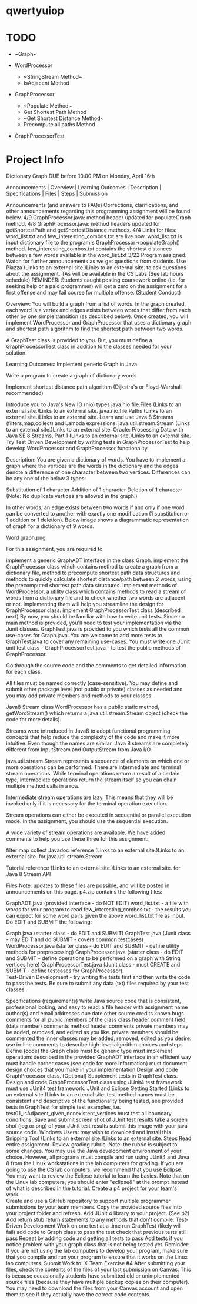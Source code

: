 # qwertyuiop

# TODO

- ~Graph~

- WordProcessor
  - ~StringStream Method~
  - IsAdjacent Method
  
  
- GraphProcessor
  - ~Populate Method~
  - Get Shortest Path Method
  - ~Get Shortest Distance Method~
  - Precompute all paths Method
  
- GraphProcessorTest

# Project Info

Dictionary Graph
DUE before 10:00 PM on Monday, April 16th

Announcements | Overview | Learning Outcomes | Description | Specifications | Files | Steps | Submission

Announcements (and answers to FAQs)
Corrections, clarifications, and other announcements regarding this programming assignment will be found below.
4/9 GraphProcessor.java: method header updated for populateGraph method.
4/8 GraphProcessor.java: method headers updated for getShortestPath and getShortestDistance methods.
4/4 Links for files: word_list.txt and few_interesting_combos.txt are live now.
word_list.txt is input dictionary file to the program's GraphProcessor->populateGraph() method.
few_interesting_combos.txt contains the shortest distances between a few words available in the word_list.txt
3/22 Program assigned. Watch for further announcements as we get questions from students.
Use Piazza (Links to an external site.)Links to an external site. to ask questions about the assignment.
TAs will be available in the CS Labs (See lab hours schedule)
REMINDER: Students caught posting coursework online (i.e. for seeking help or a paid programmer) will get a zero on the assignment for a first offense and may fail course for multiple offense. (Student Conduct)


Overview:
You will build a graph from a list of words.  In the graph created, each word is a vertex and edges exists between words that differ from each other by one simple transition (as described below).  Once created, you will implement WordProcessor and GraphProcessor that uses a dictionary graph and shortest path algorithm to find the shortest path between two words. 

A GraphTest class is provided to you.  But, you must define a GraphProcessorTest class in addition to the classes needed for your solution.


Learning Outcomes:
Implement generic Graph in Java

Write a program to create a graph of dictionary words

Implement shortest distance path algorithm (Dijkstra's or Floyd-Warshall recommended)

Introduce you to Java's New IO (nio) types
java.nio.file.Files (Links to an external site.)Links to an external site.
java.nio.file.Paths (Links to an external site.)Links to an external site.
Learn and use Java 8 Streams (filters,map,collect) and Lambda expressions.
java.util.stream.Stream (Links to an external site.)Links to an external site.
Oracle: Processing Data with Java SE 8 Streams, Part 1 (Links to an external site.)Links to an external site.
Try Test Driven Development by writing tests in GraphProcessorTest to help develop WordProcessor and GraphProcessor functionality.

Description:
You are given a dictionary of words. You have to implement a graph where the vertices are the words in the dictionary and the edges denote a difference of one character between two vertices. Differences can be any one of the below 3 types:

Substitution of 1 character
Addition of 1 character
Deletion of 1 character
(Note: No duplicate vertices are allowed in the graph.)

In other words, an edge exists between two words if and only if one word can be converted to another with exactly one modification (1 substitution or 1 addition or 1 deletion). Below image shows a diagrammatic representation of graph for a dictionary of 9 words. 

Word graph.png

 

For this assignment, you are required to

implement a generic GraphADT interface in the class Graph.
implement the GraphProcessor class which contains method to create a graph from a dictionary file, method to precompute shortest path data structures and methods to quickly calculate shortest distance/path between 2 words, using the precomputed shortest path data structures. 
implement methods of WordProcessor, a utility class which contains methods to read a stream of words from a dictionary file and to check whether two words are adjacent or not. Implementing them will help you streamline the design for GraphProcessor class.
implement GraphProcessorTest class (described next)
By now, you should be familiar with how to write unit tests. Since no main method is provided, you'll need to test your implementation via the Junit  classes. GraphTest.java is provided to you which tests all the common use-cases for Graph.java. You are welcome to add more tests to GraphTest.java to cover any remaining use-cases.  You must write one JUnit unit test class - GraphProcessorTest.java - to test the public methods of GraphProcessor. 

Go through the source code and the comments to get detailed information for each class.

All files must be named correctly (case-sensitive). You may define and submit other package level (not public or private) classes as needed and you may add private members and methods to your classes. 

Java8 Stream<T>
class WordProcessor has a public static method, getWordStream() which returns a java.util.stream.Stream object (check the code for more details).

Streams were introduced in Java8 to adopt functional programming concepts that help reduce the complexity of the code and make it more intuitive. Even though the names are similar, Java 8 streams are completely different from InputStream and OutputStream from Java I/O.

 java.util.stream.Stream represents a sequence of elements on which one or more operations can be performed. There are intermediate and terminal stream operations. While terminal operations return a result of a certain type, intermediate operations return the stream itself so you can chain multiple method calls in a row.

Intermediate stream operations are lazy. This means that they will be invoked only if it is necessary for the terminal operation execution.

Stream operations can either be executed in sequential or parallel execution mode. In the assignment, you should use the sequential execution.

A wide variety of stream operations are available. We have added comments to help you use these three for this assignment:

filter
map
collect
Javadoc reference (Links to an external site.)Links to an external site. for java.util.stream.Stream

Tutorial reference (Links to an external site.)Links to an external site. for Java 8 Stream API


Files
Note: updates to these files are possible, and will be posted in announcements on this page. p4.zip contains the following files:

GraphADT.java (provided interface - do NOT EDIT)
word_list.txt - a file with words for your program to read
few_interesting_combos.txt - the results you can expect for some word pairs given the above word_list.txt file as input.
Do EDIT and SUBMIT the following:

Graph.java (starter class - do EDIT and SUBMIT) 
GraphTest.java (Junit class - may EDIT and do SUBMIT - covers common testcases)
WordProcessor.java  (starter class - do EDIT and SUBMIT - define utility methods for preprocessing)
GraphProcessor.java  (starter class - do EDIT and SUBMIT - define operations to be performed on a graph with String vertices here)
GraphProcessorTest.java (Junit class - must CREATE and SUBMIT - define testcases for GraphProcessor).  
Test-Driven Development - try writing the tests first and then write the code to pass the tests.  Be sure to submit any data (txt) files required by your test classes.

 


Specifications (requirements)
Write Java source code that is consistent, professional looking, and easy to read:
a file header with 
assignment name
author(s) and email addresses
due date
other source credits
known bugs
comments for all public members of the class
class header comment
field (data member) comments 
method header comments
private members may be added, removed, and edited as you like.   private members should be commented
the inner classes may be added, removed, edited as you desire.
use in-line comments to describe high-level algorithm choices and steps 
Define (code) the Graph<E> class
must be generic type
must implement operations described in the provided GraphADT<E> interface in an efficient way
must handle corner cases (see code for more information)
must document design choices that you make in your implementation
Design and code GraphProcessor class.
[Optional] Supplement tests in GraphTest class.
Design and code GraphProcessorTest class using JUnit4 test framework
must use JUnit4 test framework.  JUnit and Eclipse Getting Started (Links to an external site.)Links to an external site.
test method names must be consistent and descriptive of the functionality being tested, see provided tests in GraphTest for simple test examples, i.e.
test01_isAdjacent_given_nonexistent_vertices
must test all boundary conditions.
Save and submit screen shot of JUnit test results
take a screen shot (jpg or png) of your JUnit test results
submit this image with your java source code.
Windows Users: may wish to download and install this Snipping Tool (Links to an external site.)Links to an external site.
Steps
Read entire assignment.
Review grading rubric. Note: the rubric is subject to some changes.
You may use the Java development environment of your choice. However, all programs must compile and run using JUnit4 and Java 8 from the Linux workstations in the lab computers for grading. If you are going to use the CS lab computers, we recommend that you use Eclipse. You may want to review the Eclipse tutorial to learn the basics. Note that on the Linux lab computers, you should enter "eclipse&" at the prompt instead of what is described in the tutorial.
Create a p4 project for your team's work.  
Create and use a GitHub repository to support multiple programmer submissions by your team members.
Copy the provided source files into your project folder and refresh.
Add JUnit 4 library to your project. (See p2)
Add return stub return statements to any methods that don't compile.
Test-Driven Development 
Work on one test at a time
run GraphTest (likely will fail)
add code to Graph class to pass the test
check that previous tests still pass
Repeat by adding code and getting all tests to pass
Add tests if you notice problem with your graph class that is not being tested yet. 
Reminder: If you are not using the lab computers to develop your program, make sure that you compile and run your program to ensure that it works on the Linux lab computers.
Submit Work to:
 X-Team Exercise #4
After submitting your files, check the contents of the files of your last submission on Canvas.  This is because occasionally students have submitted old or unimplemented source files (because they have multiple backup copies on their computer).   You may need to download the files from your Canvas account and open them to see if they actually have the correct code contents.
